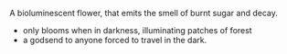 A bioluminescent flower, that emits the smell of burnt sugar and decay.
- only blooms when in darkness, illuminating patches of forest
- a godsend to anyone forced to travel in the dark.
